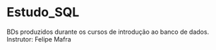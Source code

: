 # Estudo_SQL

BDs produzidos durante os cursos de introdução ao banco de dados.
Instrutor: Felipe Mafra
